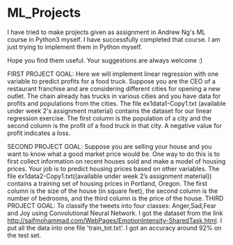 # ML_Projects
I have tried to make projects given as assignment in Andrew Ng's ML course in Python3 myself. I have successfully completed that course. I am just trying to implement them in Python myself.

Hope you find them useful. Your suggestions are always welcome :)

FIRST PROJECT GOAL: Here we will implement linear regression with one variable to predict profits for a food truck. Suppose you 
are the CEO of a restaurant franchise and are considering different cities for opening a new outlet. The chain already has trucks in various cities and you have data for profits and populations from the cities.
The file ex1data1-Copy1.txt (available under week 2's assignment material) contains the dataset for our linear regression exercise. The first column is the population of a city and the second column is the profit of a food truck in that city. A negative value for profit indicates a loss.

SECOND PROJECT GOAL: Suppose you are selling your house and you want to know what a good market price would be. One way to do this is to first collect information on recent houses sold and make a model of housing prices. Your job is to predict housing prices based on other variables.
The file ex1data2-Copy1.txt((available under week 2’s assignment material)) contains a training set of housing prices in Portland, Oregon. The first column is the size of the house (in square feet), the second column is the number of bedrooms, and the third column is the price of the house.
THIRD PROJECT GOAL: To classify the tweets into four classes: Anger,Sad,Fear and Joy using Convolutional Neural Network.
I got the dataset from the link http://saifmohammad.com/WebPages/EmotionIntensity-SharedTask.html. I put all the data into one file 'train_tot.txt'. I got an accuracy around 92% on the test set.
